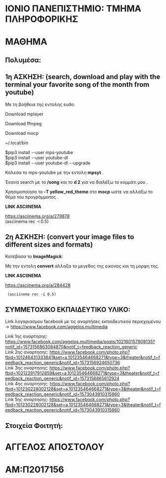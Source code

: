 # ΙΟΝΙΟ ΠΑΝΕΠΙΣΤΗΜΙΟ: ΤΜΗΜΑ ΠΛΗΡΟΦΟΡΙΚΗΣ 
# ΜΑΘΗΜΑ
## Πολυμέσα: 


## 1η ΑΣΚΗΣΗ:  (search, download and play with the terminal your favorite song of the month from youtube) 
 
 


Με τη βοήθεια της εντολης sudo: 
 
Download mplayer 

Download ffmpeg 

Download mocp 

~/.local/bin 

$pip3 install --user mps-youtube  
$pip3 install --user youtube-dl  
$pip3 install --user youtube-dl --upgrade  

Κάλεσα το mps-youtube με την εντολη **mpsyt** .

Έκανα search με το **/song** και το **d 2** για να διαλέξω το κομμάτι μου .  


Χρησιμοποίησα το **-T yellow_red_theme** στο **mocp** ωστε να αλλάξω το θέμα του προγράμματος .

**LINK ASCIINEMA**   

 https://asciinema.org/a/279878  
   (asciinema rec -i 0.5)  
   
   ## 2η ΑΣΚΗΣΗ:  (convert your image files to different sizes and formats)  
   
   Κατεβασα το **ImageMagick**: 
    
   Με την εντολη **convert** αλλαξα το μεγεθος της εικονας και τη μορφη της.   
   
   **LINK ASCIINEMA** 
   
   https://asciinema.org/a/284428 
   
     (asciinema rec -i 0.5)
   
    
   
   
  
  
  





## ΣYMMETOXIKO EKΠΑΙΔΕΥΤΙΚΟ ΥΛΙΚΟ:


Link λογαριασμου facebook με τις αναρτήσες εκπαιδευτικού περιεχομένου -> https://www.facebook.com/aggelos.multimedia  

Link 1ης αναρτησης: https://www.facebook.com/aggelos.multimedia/posts/102160157909135?notif_id=1573156863084870&notif_t=feedback_reaction_generic  
Link 2ης αναρτησης: https://www.facebook.com/photo.php?fbid=101246431333841&set=a.101235464668271&type=3&theater&notif_t=feedback_reaction_generic&notif_id=1573156924650736  
Link 3ης αναρτησης: https://www.facebook.com/photo.php?fbid=102122917912859&set=a.101235464668271&type=3&theater&notif_t=feedback_reaction_generic&notif_id=1573156865612924  
Link 4ης αναρτησης: https://www.facebook.com/photo.php?fbid=101230228002128&set=a.101235464668271&type=3&theater&notif_t=feedback_reaction_generic&notif_id=1573043910315860  
Link 5ης αναρτησης: https://www.facebook.com/photo.php?fbid=101230228002128&set=a.101235464668271&type=3&theater&notif_t=feedback_reaction_generic&notif_id=1573043910315860

    
    
## Στοιχεία Φοιτητή: 

# ΑΓΓΕΛΟΣ ΑΠΟΣΤΟΛΟΥ  
# ΑM:Π2017156  
